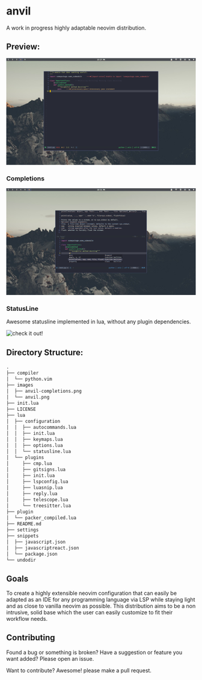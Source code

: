 # anvil
A work in progress highly adaptable neovim distribution.

## Preview:
![anvil preview](/images/anvil.png?raw=true "anvil preview")

### Completions

![anvil completions preview](/images/anvil-completions.png?raw=true "anvil completions preview")

### StatusLine

Awesome statusline implemented in lua, without any plugin dependencies.

![check it out!](/lua/configuration/statusline.lua "link to anvil statusline code")

## Directory Structure:
```
.
├── compiler
│  └── python.vim
├── images
│  ├── anvil-completions.png
│  └── anvil.png
├── init.lua
├── LICENSE
├── lua
│  ├── configuration
│  │  ├── autocommands.lua
│  │  ├── init.lua
│  │  ├── keymaps.lua
│  │  ├── options.lua
│  │  └── statusline.lua
│  └── plugins
│     ├── cmp.lua
│     ├── gitsigns.lua
│     ├── init.lua
│     ├── lspconfig.lua
│     ├── luasnip.lua
│     ├── reply.lua
│     ├── telescope.lua
│     └── treesitter.lua
├── plugin
│  └── packer_compiled.lua
├── README.md
├── settings
├── snippets
│  ├── javascript.json
│  ├── javascriptreact.json
│  └── package.json
└── undodir
```
## Goals

To create a highly extensible neovim configuration that can easily be adapted as an IDE for any programming language via LSP while staying light and as close to vanilla neovim as possible. This distribution aims to be a non intrusive, solid base which the user can easily customize to fit their workflow needs.

## Contributing
Found a bug or something is broken?
Have a suggestion or feature you want added?
Please open an issue.

Want to contribute? Awesome! please make a pull request.
